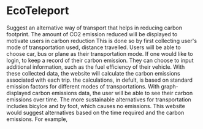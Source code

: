 # EcoTeleport
Suggest an alternative way of transport that helps in reducing carbon footprint.
The amount of CO2 emission reduced will be displayed to motivate users in carbon reduction 
This is done so by first collecting user's mode of transportation used, distance travelled. Users will be able to choose car, bus or plane as their transportation mode.
If one would like to login, to keep a record of their carbon emission. They can choose to input additional information, such as the fuel efficiency of their vehicle.
With these collected data, the website will calculate the carbon emissions associated with each trip. the calculations, in defult, is based on standard emission factors for different modes of transportations.
With graph-displayed carbon emissions data, the user will be able to see their carbon emissions over time.
The more sustainable alternatives for transportation includes bicylce and by foot, which causes no emissions. This website would suggest alternatives based on the time required and the carbon emissions. For example, 

